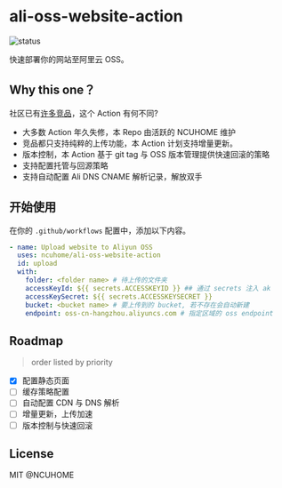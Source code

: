 # ali-oss-website-action

![status](https://github.com/ncuhome/ali-oss-website-action/actions/workflows/test.yml/badge.svg)


快速部署你的网站至阿里云 OSS。

## Why this one？

社区已有[许多竞品](https://github.com/search?q=ali-oss+action)，这个 Action 有何不同?

- 大多数 Action 年久失修，本 Repo 由活跃的 NCUHOME 维护
- 竞品都只支持纯粹的上传功能，本 Action 计划支持增量更新。
- 版本控制，本 Action 基于 git tag 与 OSS 版本管理提供快速回滚的策略
- 支持配置托管与回源策略
- 支持自动配置 Ali DNS CNAME 解析记录，解放双手

## 开始使用

在你的 `.github/workflows` 配置中，添加以下内容。

```yml
- name: Upload website to Aliyun OSS
  uses: ncuhome/ali-oss-website-action
  id: upload
  with:
    folder: <folder name> # 待上传的文件夹
    accessKeyId: ${{ secrets.ACCESSKEYID }} ## 通过 secrets 注入 ak
    accessKeySecret: ${{ secrets.ACCESSKEYSECRET }}
    bucket: <bucket name> # 要上传到的 bucket, 若不存在会自动新建
    endpoint: oss-cn-hangzhou.aliyuncs.com # 指定区域的 oss endpoint
```

## Roadmap
> order listed by priority
- [x] 配置静态页面
- [ ] 缓存策略配置
- [ ] 自动配置 CDN 与 DNS 解析
- [ ] 增量更新，上传加速
- [ ] 版本控制与快速回滚

## License

MIT @NCUHOME
